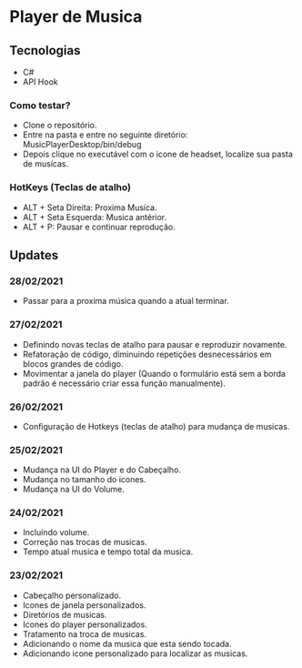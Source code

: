 # Player de Musica

## Tecnologias

- C#
- API Hook

### Como testar?

- Clone o repositório.
- Entre na pasta e entre no seguinte diretório: MusicPlayerDesktop/bin/debug
- Depois clique no executável com o icone de headset, localize sua pasta de musícas.

### HotKeys (Teclas de atalho)

- ALT + Seta Direita: Proxima Musíca.
- ALT + Seta Esquerda: Musica antérior.
- ALT + P: Pausar e continuar reprodução.

## Updates

### 28/02/2021

- Passar para a proxima música quando a atual terminar.

### 27/02/2021

- Definindo novas teclas de atalho para pausar e reproduzir novamente.
- Refatoração de código, diminuindo repetições desnecessários em blocos grandes de código.
- Movimentar a janela do player (Quando o formulário está sem a borda padrão é necessário criar essa função manualmente). 

### 26/02/2021

- Configuração de Hotkeys (teclas de atalho) para mudança de musicas.

### 25/02/2021

- Mudança na UI do Player e do Cabeçalho.
- Mudança no tamanho do icones.
- Mudança na UI do Volume.

### 24/02/2021

- Incluindo volume.
- Correção nas trocas de musicas.
- Tempo atual musica e tempo total da musica.

### 23/02/2021

- Cabeçalho personalizado.
- Icones de janela personalizados.
- Diretórios de musicas.
- Icones do player personalizados.
- Tratamento na troca de musicas.
- Adicionando o nome da musica que esta sendo tocada.
- Adicionando icone personalizado para localizar as musicas.